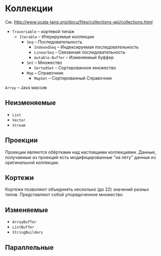 # Коллекции

См. http://www.scala-lang.org/docu/files/collections-api/collections.html

* `Traversable`  &#8211; кортевой типаж
    * `Iterable`  &#8211; Итерируемые коллекции
        * `Seq` &#8211; Последовательность
            * `IndexedSeq` &#8211; Индексируемая последовательность
            * `LinearSeq` &#8211; Связанная последовательность
            * `mutable.Buffer` &#8211; Изменяемый буффер
        * `Set` &#8211; Множество
            * `SortedSet` &#8211; Сортированное множество
        * `Map` &#8211; Справочник
            * `MapSet` &#8211; Сортированный Справочник

`Array` &#8211; Java массив

## Неизменяемые

* `List`
* `Vector`
* `Stream`

## Проекции

Проекции являются обёртками над настоящими коллекциями. Данные, получаемые из проекций есть модифицированные "на лету" данные из оригинальной коллекции.

## Кортежи

Кортежи позволяют объединять несколько (до 22) значений разных типов. Представляют собой упорядоченное множество.

## Изменяемые

* `ArrayBuffer`
* `ListBuffer`
* `StringBuilders`

## Параллельные
